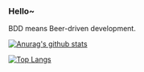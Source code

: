### Hello~

BDD means Beer-driven development.

[![Anurag's github stats](https://github-readme-stats.vercel.app/api?username=jmatsu)](https://github.com/anuraghazra/github-readme-stats)

[![Top Langs](https://github-readme-stats.vercel.app/api/top-langs/?username=jmatsu)](https://github.com/anuraghazra/github-readme-stats)
